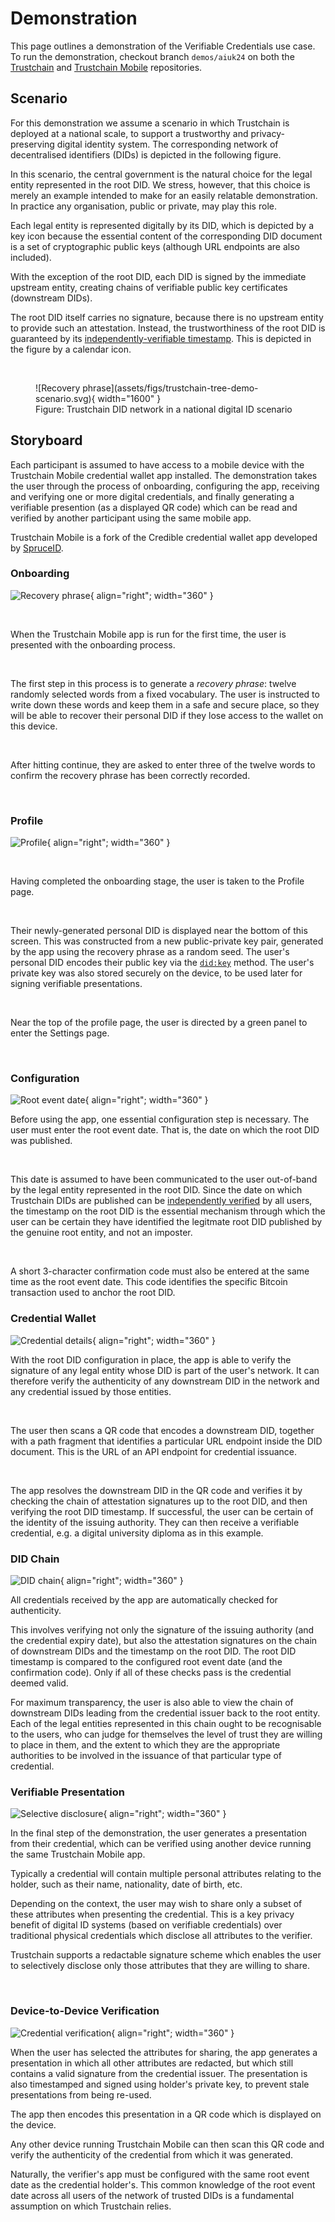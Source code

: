 # Demonstration

This page outlines a demonstration of the Verifiable Credentials use case. To run the demonstration, checkout branch `demos/aiuk24` on both the [Trustchain](https://github.com/alan-turing-institute/trustchain/) and [Trustchain Mobile](https://github.com/alan-turing-institute/trustchain-mobile) repositories.

## Scenario

For this demonstration we assume a scenario in which Trustchain is deployed at a national scale, to support a trustworthy and privacy-preserving digital identity system. The corresponding network of decentralised identifiers (DIDs) is depicted in the following figure.

In this scenario, the central government is the natural choice for the legal entity represented in the root DID. We stress, however, that this choice is merely an example intended to make for an easily relatable demonstration. In practice any organisation, public or private, may play this role.

Each legal entity is represented digitally by its DID, which is depicted by a key icon because the essential content of the corresponding DID document is a set of cryptographic public keys (although URL endpoints are also included).

With the exception of the root DID, each DID is signed by the immediate upstream entity, creating chains of verifiable public key certificates (downstream DIDs).

The root DID itself carries no signature, because there is no upstream entity to provide such an attestation. Instead, the trustworthiness of the root DID is guaranteed by its [independently-verifiable timestamp](faq.md#q-what-is-meant-by-the-term-independently-verifiable-timestamping). This is depicted in the figure by a calendar icon.


&nbsp;

<figure markdown="span">
![Recovery phrase](assets/figs/trustchain-tree-demo-scenario.svg){ width="1600" }
<figcaption>Figure: Trustchain DID network in a national digital ID scenario</figcaption>
</figure>

## Storyboard

Each participant is assumed to have access to a mobile device with the Trustchain Mobile credential wallet app installed. The demonstration takes the user through the process of onboarding, configuring the app, receiving and verifying one or more digital credentials, and finally generating a verifiable presention (as a displayed QR code) which can be read and verified by another participant using the same mobile app.

Trustchain Mobile is a fork of the Credible credential wallet app developed by [SpruceID](https://www.spruceid.dev/).

### Onboarding

![Recovery phrase](assets/mobile-screenshots/00-recovery-phrase-margin.png){ align="right"; width="360" } 

&nbsp;

When the Trustchain Mobile app is run for the first time, the user is presented with the onboarding process.

&nbsp;

The first step in this process is to generate a *recovery phrase*: twelve randomly selected words from a fixed vocabulary. The user is instructed to write down these words and keep them in a safe and secure place, so they will be able to recover their personal DID if they lose access to the wallet on this device.

&nbsp;

After hitting continue, they are asked to enter three of the twelve words to confirm the recovery phrase has been correctly recorded. 

&nbsp;

### Profile

![Profile](assets/mobile-screenshots/03-profile-margin.png){ align="right"; width="360" } 

&nbsp;

Having completed the onboarding stage, the user is taken to the Profile page.

&nbsp;

Their newly-generated personal DID is displayed near the bottom of this screen.
This was constructed from a new public-private key pair, generated by the app using the recovery phrase as a random seed. The user's personal DID encodes their public key via the [`did:key`](https://github.com/w3c-ccg/did-method-key) method.
The user's private key was also stored securely on the device, to be used later for signing verifiable presentations.

&nbsp;

Near the top of the profile page, the user is directed by a green panel to enter the Settings page.

&nbsp;

### Configuration

![Root event date](assets/mobile-screenshots/04-set-root-event-date-margin.png){ align="right"; width="360" } 

Before using the app, one essential configuration step is necessary.
The user must enter the root event date. That is, the date on which the root DID was published.

&nbsp;

This date is assumed to have been communicated to the user out-of-band by the legal entity represented in the root DID. Since the date on which Trustchain DIDs are published can be [independently verified](http://127.0.0.1:8000/faq/#q-why-is-independently-verifiable-timestamping-important-in-trustchain) by all users, the timestamp on the root DID is the essential mechanism through which the user can be certain they have identified the legitmate root DID published by the genuine root entity, and not an imposter.

&nbsp;

A short 3-character confirmation code must also be entered at the same time as the root event date. This code identifies the specific Bitcoin transaction used to anchor the root DID.

### Credential Wallet

![Credential details](assets/mobile-screenshots/10-credential-details-margin.png){ align="right"; width="360" } 

With the root DID configuration in place, the app is able to verify the signature of any legal entity whose DID is part of the user's network.
It can therefore verify the authenticity of any downstream DID in the network and any credential issued by those entities.

&nbsp;

The user then scans a QR code that encodes a downstream DID, together with a path fragment that identifies a particular URL endpoint inside the DID document.
This is the URL of an API endpoint for credential issuance.

&nbsp;

The app resolves the downstream DID in the QR code and verifies it by checking the chain of attestation signatures up to the root DID, and then verifying the root DID timestamp.
If successful, the user can be certain of the identity of the issuing authority. 
They can then receive a verifiable credential, e.g. a digital university diploma as in this example.

### DID Chain

![DID chain](assets/mobile-screenshots/11-did-chain-margin.png){ align="right"; width="360" } 

All credentials received by the app are automatically checked for authenticity.

This involves verifying not only the signature of the issuing authority (and the credential expiry date), but also the attestation signatures on the chain of downstream DIDs and the timestamp on the root DID. 
The root DID timestamp is compared to the configured root event date (and the confirmation code). Only if all of these checks pass is the credential deemed valid.

For maximum transparency, the user is also able to view the chain of downstream DIDs leading from the credential issuer back to the root entity. Each of the legal entities represented in this chain ought to be recognisable to the users, who can judge for themselves the level of trust they are willing to place in them, and the extent to which they are the appropriate authorities to be involved in the issuance of that particular type of credential.


### Verifiable Presentation

![Selective disclosure](assets/mobile-screenshots/12-selective-disclosure-margin.png){ align="right"; width="360" } 

In the final step of the demonstration, the user generates a presentation from their credential, which can be verified using another device running the same Trustchain Mobile app.

Typically a credential will contain multiple personal attributes relating to the holder, such as their name, nationality, date of birth, etc.

Depending on the context, the user may wish to share only a subset of these attributes when presenting the credential. This is a key privacy benefit of digital ID systems (based on verifiable credentials) over traditional physical credentials which disclose all attributes to the verifier.

Trustchain supports a redactable signature scheme which enables the user to selectively disclose only those attributes that they are willing to share.

&nbsp;

### Device-to-Device Verification

![Credential verification](assets/mobile-screenshots/14-verified-presentation-margin.png){ align="right"; width="360" } 

When the user has selected the attributes for sharing, the app generates a presentation in which all other attributes are redacted, but which still contains a valid signature from the credential issuer. The presentation is also timestamped and signed using holder's private key, to prevent stale presentations from being re-used.

The app then encodes this presentation in a QR code which is displayed on the device.

Any other device running Trustchain Mobile can then scan this QR code and verify the authenticity of the credential from which it was generated.

Naturally, the verifier's app must be configured with the same root event date as the credential holder's. This common knowledge of the root event date across all users of the network of trusted DIDs is a fundamental assumption on which Trustchain relies. 

&nbsp;
